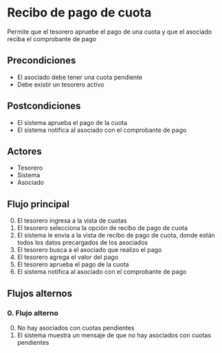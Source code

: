 # Recibo de pago de cuota

Permite que el tesorero apruebe el pago de una cuota y que el asociado reciba el comprobante de pago

## Precondiciones

* El asociado debe tener una cuota pendiente
* Debe existir un tesorero activo

## Postcondiciones

* El sistema aprueba el pago de la cuota
* El sistema notifica al asociado con el comprobante de pago

## Actores

* Tesorero
* Sistema
* Asociado

## Flujo principal

0. El tesorero ingresa a la vista de cuotas
1. El tesorero selecciona la opción de recibo de pago de cuota
2. El sistema le envia a la vista de recibo de pago de cuota, donde están todos los datos precargados de los asociados
3. El tesorero busca a el asociado que realizo el pago
4. El tesorero agrega el valor del pago
5. El tesorero aprueba el pago de la cuota
6. El sistema notifica al asociado con el comprobante de pago

## Flujos alternos

### 0.  Flujo alterno

0. No hay asociados con cuotas pendientes
1. El sistema muestra un mensaje de que no hay asociados con cuotas pendientes


